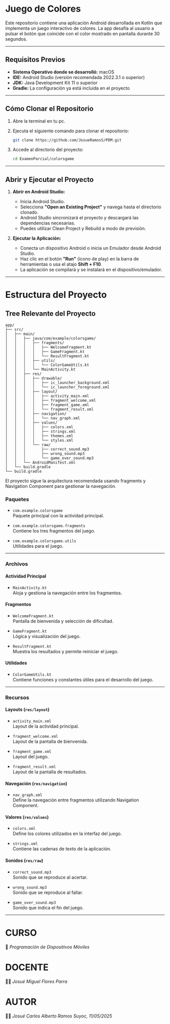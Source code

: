 # Juego de Colores

Este repositorio contiene una aplicación Android desarrollada en Kotlin que implementa un juego interactivo de colores. La app desafía al usuario a pulsar el botón que coincide con el color mostrado en pantalla durante 30 segundos.

---

## Requisitos Previos

- **Sistema Operativo donde se desarrolló:** macOS
- **IDE:** Android Studio (versión recomendada 2022.3.1 o superior)
- **JDK:** Java Development Kit 11 o superior
- **Gradle:** La configuración ya está incluida en el proyecto

---

## Cómo Clonar el Repositorio

1. Abre la terminal en tu pc.
2. Ejecuta el siguiente comando para clonar el repositorio:

   ```bash
   git clone https://github.com/JosueRamosS/PDM.git
   ```

3. Accede al directorio del proyecto:

   ```bash
   cd ExamenParcial/colorsgame
   ```

---

## Abrir y Ejecutar el Proyecto

1. **Abrir en Android Studio:**

   - Inicia Android Studio.
   - Selecciona **"Open an Existing Project"** y navega hasta el directorio clonado.
   - Android Studio sincronizará el proyecto y descargará las dependencias necesarias.
   - Puedes utilizar Clean Project y Rebuild a modo de previsión.

2. **Ejecutar la Aplicación:**
   - Conecta un dispositivo Android o inicia un Emulador desde Android Studio.
   - Haz clic en el botón **"Run"** (ícono de play) en la barra de herramientas o usa el atajo **Shift + F10**.
   - La aplicación se compilará y se instalará en el dispositivo/emulador.

---

# Estructura del Proyecto

## Tree Relevante del Proyecto

```
app/
├── src/
│   ├── main/
│   │   ├── java/com/example/colorsgame/
│   │   │   ├── fragments/
│   │   │   │   ├── WelcomeFragment.kt
│   │   │   │   ├── GameFragment.kt
│   │   │   │   └── ResultFragment.kt
│   │   │   ├── utils/
│   │   │   │   └── ColorGameUtils.kt
│   │   │   └── MainActivity.kt
│   │   ├── res/
│   │   │   ├── drawable/
│   │   │   │   ├── ic_launcher_background.xml
│   │   │   │   └── ic_launcher_foreground.xml
│   │   │   ├── layout/
│   │   │   │   ├── activity_main.xml
│   │   │   │   ├── fragment_welcome.xml
│   │   │   │   ├── fragment_game.xml
│   │   │   │   └── fragment_result.xml
│   │   │   ├── navigation/
│   │   │   │   └── nav_graph.xml
│   │   │   ├── values/
│   │   │   │   ├── colors.xml
│   │   │   │   ├── strings.xml
│   │   │   │   ├── themes.xml
│   │   │   │   └── styles.xml
│   │   │   └── raw/
│   │   │       ├── correct_sound.mp3
│   │   │       ├── wrong_sound.mp3
│   │   │       └── game_over_sound.mp3
│   │   └── AndroidManifest.xml
│   └── build.gradle
└── build.gradle
```

El proyecto sigue la arquitectura recomendada usando fragments y Navigation Component para gestionar la navegación.

### Paquetes

- `com.example.colorsgame`  
  Paquete principal con la actividad principal.

- `com.example.colorsgame.fragments`  
  Contiene los tres fragmentos del juego.

- `com.example.colorsgame.utils`  
  Utilidades para el juego.

---

### Archivos

#### Actividad Principal

- `MainActivity.kt`  
  Aloja y gestiona la navegación entre los fragmentos.

#### Fragmentos

- `WelcomeFragment.kt`  
  Pantalla de bienvenida y selección de dificultad.

- `GameFragment.kt`  
  Lógica y visualización del juego.

- `ResultFragment.kt`  
  Muestra los resultados y permite reiniciar el juego.

#### Utilidades

- `ColorGameUtils.kt`  
  Contiene funciones y constantes útiles para el desarrollo del juego.

---

### Recursos

#### Layouts (`res/layout`)

- `activity_main.xml`  
  Layout de la actividad principal.

- `fragment_welcome.xml`  
  Layout de la pantalla de bienvenida.

- `fragment_game.xml`  
  Layout del juego.

- `fragment_result.xml`  
  Layout de la pantalla de resultados.

#### Navegación (`res/navigation`)

- `nav_graph.xml`  
  Define la navegación entre fragmentos utilizando Navigation Component.

#### Valores (`res/values`)

- `colors.xml`  
  Define los colores utilizados en la interfaz del juego.

- `strings.xml`  
  Contiene las cadenas de texto de la aplicación.

#### Sonidos (`res/raw`)

- `correct_sound.mp3`  
  Sonido que se reproduce al acertar.

- `wrong_sound.mp3`  
  Sonido que se reproduce al fallar.

- `game_over_sound.mp3`  
  Sonido que indica el fin del juego.

---

# CURSO

📱 _Programación de Dispositivos Móviles_

# DOCENTE

👨‍🏫 _Josué Miguel Flores Parra_

# AUTOR

🧑‍💻 _Josué Carlos Alberto Ramos Suyoc, 11/05/2025_
